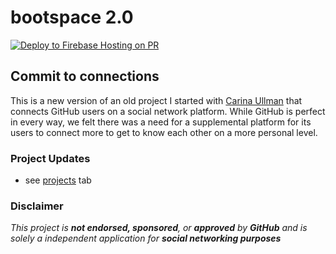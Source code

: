 # bootspace 2.0

[![Deploy to Firebase Hosting on PR](https://github.com/rlgerma/bootspacetwo/actions/workflows/firebase-hosting-pull-request.yml/badge.svg)](https://github.com/rlgerma/bootspacetwo/actions/workflows/firebase-hosting-pull-request.yml)

## Commit to connections

This is a new version of an old project I started with [Carina Ullman](https://github.com/carinalullman) that connects GitHub users on a social network platform. While GitHub is perfect in every way, we felt there was a need for a supplemental platform for its users to connect more to get to know each other on a more personal level.

### Project Updates

- see [projects](https://github.com/rlgerma92/bootspacetwo/projects) tab

### Disclaimer

_This project is **not endorsed, sponsored**, or **approved** by **GitHub** and is solely a independent application for **social networking purposes**_
